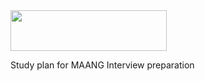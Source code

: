<img src="https://user-images.githubusercontent.com/114793173/193415447-3952b48e-552a-4fd1-b8ae-88bf09149ad6.jpg" width="250" height="65">

Study plan for MAANG Interview preparation
